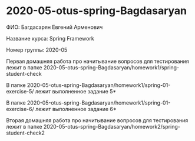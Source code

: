 # 2020-05-otus-spring-Bagdasaryan
ФИО: Багдасарян Евгений Арменович

Название курса: Spring Framework

Номер группы: 2020-05

Первая домашняя работа про начитывание вопросов для тестирования лежит в папке 2020-05-otus-spring-Bagdasaryan/homework1/spring-student-check

В папке 2020-05-otus-spring-Bagdasaryan/homework1/spring-01-exercise-5/ лежит выполненное задание 5*

В папке 2020-05-otus-spring-Bagdasaryan/homework1/spring-01-exercise-6/ лежит выполненное задание 6*

Вторая домашняя работа про начитывание вопросов для тестирования лежит в папке 2020-05-otus-spring-Bagdasaryan/homework2/spring-student-check2